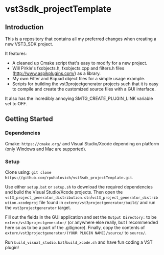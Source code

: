 # vst3sdk_projectTemplate

## Introduction

This is a repository that contains all my preferred changes when creating a new VST3_SDK project.

It features:
- A cleaned up Cmake script that's easy to modify for a new project.
- Will Pirkle's fxobjects.h, fxobjects.cpp and filters.h files (http://www.aspikplugins.com/) as a library.
- My own Filter and Biquad object files for a simple usage example.
- Scripts for building the vst3projectgenerator projects such that it is easy to compile and create the customized source files with a GUI interface.

It also has the incredibly annoying SMTG_CREATE_PLUGIN_LINK variable set to OFF.

## Getting Started

### Dependencies

Cmake: ```https://cmake.org/``` and Visual Studio/Xcode depending on platform (only Windows and Mac are supported).

### Setup

Clone using: ```git clone https://github.com/rpuhalovich/vst3sdk_projectTemplate.git```.

Use either ```setup.bat``` or ```setup.sh``` to download the required dependencies and build the Visual Studio/Xcode projects. Then open the ```vst3_project_generator_distribution.sln```/```vst3_project_generator_distribution.xcodeproj``` file found in ```extern/vst3projectgenerator/build/``` and run the ```vst3projectgenerator``` target.

Fill out the fields in the GUI application and set the ```Output Directory:``` to be ```extern/vst3projectgenerator/``` (or anywhere else really, but I recommended here so as to be a part of the .gitignore). Finally, copy the contents of ```extern/vst3projectgenerator/(YOUR PLUGIN NAME)/source/``` to ```source/```. 

Run ```build_visual_studio.bat```/```build_xcode.sh``` and have fun coding a VST plugin!
